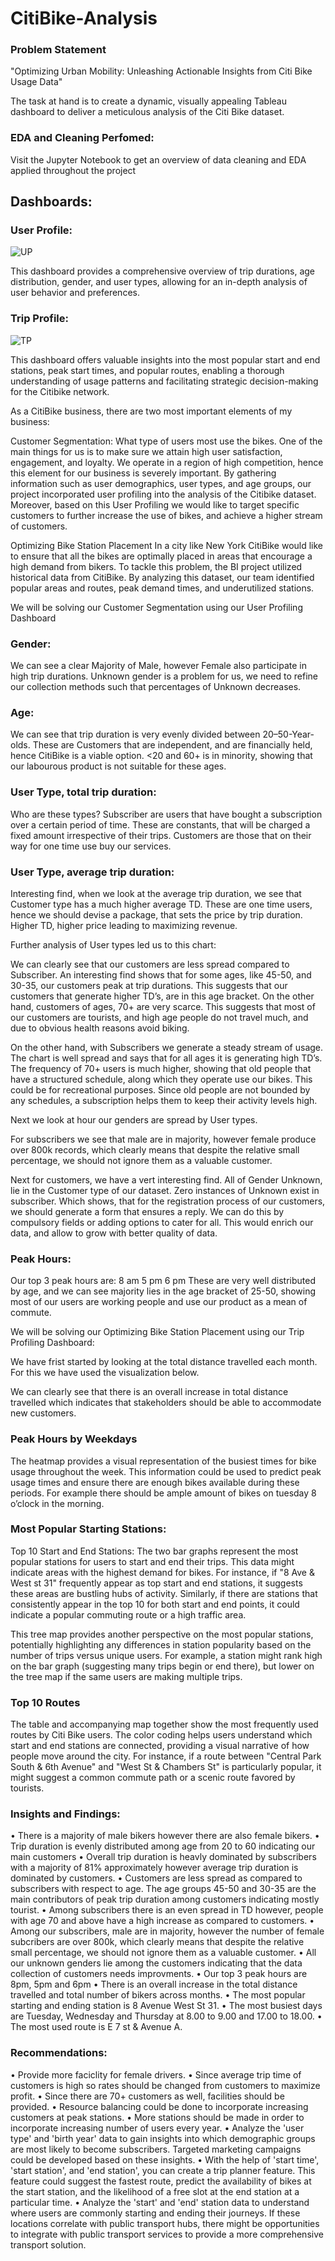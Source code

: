 # CitiBike-Analysis

### Problem Statement
"Optimizing Urban Mobility: Unleashing Actionable Insights from Citi Bike Usage Data"

The task at hand is to create a dynamic, visually appealing Tableau dashboard to deliver a meticulous analysis of the Citi Bike dataset. 

### EDA and Cleaning Perfomed:
Visit the Jupyter Notebook to get an overview of data cleaning and EDA applied throughout the project

## Dashboards:

### User Profile:
![UP](https://github.com/hshariq/CitiBike-Analysis/blob/main/img/Screenshot%202023-06-10%20225528.png)

This dashboard provides a comprehensive overview of trip durations, age distribution, gender, and user types, allowing for an in-depth analysis of user behavior and preferences.

### Trip Profile:
![TP](https://github.com/hshariq/CitiBike-Analysis/blob/main/img/Screenshot%202023-06-10%20225701.png)

This dashboard offers valuable insights into the most popular start and end stations, peak start times, and popular routes, enabling a thorough understanding of usage patterns and facilitating strategic decision-making for the Citibike network.

As a CitiBike business, there are two most important elements of my business: 

Customer Segmentation:
What type of users most use the bikes. One of the main things for us is to make sure we attain high user satisfaction, engagement, and loyalty. We operate in a region of high competition, hence this element for our business is severely important. By gathering information such as user demographics, user types, and age groups, our project incorporated user profiling into the analysis of the Citibike dataset. Moreover, based on this User Profiling we would like to target specific customers to further increase the use of bikes, and achieve a higher stream of customers.

Optimizing Bike Station Placement
In a city like New York CitiBike would like to ensure that all the bikes are optimally placed in areas that encourage a high demand from bikers.  To tackle this problem, the BI project utilized historical data from CitiBike. By analyzing this dataset, our team identified popular areas and routes, peak demand times, and underutilized stations.

We will be solving our Customer Segmentation using our User Profiling Dashboard

### Gender:
We can see a clear Majority of Male, however Female also participate in high trip durations. Unknown gender is a problem for us, we need to refine our collection methods such that percentages of Unknown decreases.

### Age:
We can see that trip duration is very evenly divided between 20–50-Year-olds. These are Customers that are independent, and are financially held, hence CitiBike is a viable option. <20 and 60+ is in minority, showing that our labourous product is not suitable for these ages.  

### User Type, total trip duration:
Who are these types? Subscriber are users that have bought a subscription over a certain period of time. These are constants, that will be charged a fixed amount irrespective of their trips. Customers are those that on their way for one time use buy our services. 

### User Type, average trip duration:
Interesting find, when we look at the average trip duration, we see that Customer type has a much higher average TD. These are one time users, hence we should devise a package, that sets the price by trip duration. Higher TD, higher price leading to maximizing revenue.

Further analysis of User types led us to this chart:

We can clearly see that our customers are less spread compared to Subscriber. An interesting find shows that for some ages, like 45-50, and 30-35, our customers peak at trip durations. This suggests that our customers that generate higher TD’s, are in this age bracket.  On the other hand, customers of ages, 70+ are very scarce. This suggests that most of our customers are tourists, and high age people do not travel much, and due to obvious health reasons avoid biking.

On the other hand, with Subscribers we generate a steady stream of usage. The chart is well spread and says that for all ages it is generating high TD’s. The frequency of 70+ users is much higher, showing that old people that have a structured schedule, along which they operate use our bikes. This could be for recreational purposes. Since old people are not bounded by any schedules, a subscription helps them to keep their activity levels high. 

Next we look at hour our genders are spread by User types.

For subscribers we see that male are in majority, however female produce over 800k records, which clearly means that despite the relative small percentage, we should not ignore them as a valuable customer.

Next for customers, we have a vert interesting find. All of Gender Unknown, lie in the Customer type of our dataset. Zero instances of Unknown exist in subscriber. Which shows, that for the registration process of our customers, we should generate a form that ensures a reply. We can do this by compulsory fields or adding options to cater for all. This would enrich our data, and allow to grow with better quality of data.


### Peak Hours:
Our top 3 peak hours are: 
8 am
5 pm
6 pm
These are very well distributed by age, and we can see majority lies in the age bracket of 25-50, showing most of our users are working people and use our product as a mean of commute.

We will be solving our Optimizing Bike Station Placement using our Trip Profiling Dashboard:

We have frist started by looking at the total distance travelled each month. For this we have used the visualization below.

We can clearly see that there is an overall increase in total distance travelled which indicates that stakeholders should be able to accommodate new customers.

### Peak Hours by Weekdays
The heatmap provides a visual representation of the busiest times for bike usage throughout the week. This information could be used to predict peak usage times and ensure there are enough bikes available during these periods. For example there should be ample amount of bikes on tuesday 8 o’clock in the morning.

### Most Popular Starting Stations:
Top 10 Start and End Stations: The two bar graphs represent the most popular stations for users to start and end their trips. This data might indicate areas with the highest demand for bikes. For instance, if "8 Ave & West st 31" frequently appear as top start and end stations, it suggests these areas are bustling hubs of activity. Similarly, if there are stations that consistently appear in the top 10 for both start and end points, it could indicate a popular commuting route or a high traffic area.

This tree map provides another perspective on the most popular stations, potentially highlighting any differences in station popularity based on the number of trips versus unique users. For example, a station might rank high on the bar graph (suggesting many trips begin or end there), but lower on the tree map if the same users are making multiple trips.

### Top 10 Routes
The table and accompanying map together show the most frequently used routes by Citi Bike users. The color coding helps users understand which start and end stations are connected, providing a visual narrative of how people move around the city. For instance, if a route between "Central Park South & 6th Avenue" and "West St & Chambers St" is particularly popular, it might suggest a common commute path or a scenic route favored by tourists.

### Insights and Findings:
•	There is a majority of male bikers however there are also female bikers.
•	Trip duration is evenly distributed among age from 20 to 60 indicating our main customers
•	Overall trip duration is heavly dominated by subscribers with a majority of 81% approximately however average trip duration is dominated by customers.
•	Customers are less spread as compared to subscribers with respect to age. The age groups 45-50 and 30-35 are the main contributors of peak trip duration among customers indicating mostly tourist.
•	Among subscribers there is an even spread in TD however, people with age 70 and above have a high increase as compared to customers.
•	Among our subscribers, male are in majority, however the number of female subcribers are over 800k, which clearly means that despite the relative small percentage, we should not ignore them as a valuable customer.
•	All our unknown genders lie among the customers indicating that the data collection of customers needs improvments.
•	Our top 3 peak hours are 8pm, 5pm and 6pm
•	There is an overall increase in the total distance travelled and total number of bikers across months.
•	The most popular starting and ending station is 8 Avenue West St 31.
•	The most busiest days are Tuesday, Wednesday and Thursday at 8.00 to 9.00 and 17.00 to 18.00.
•	The most used route is E 7 st & Avenue A.


### Recommendations:
•	Provide more faciclity for female drivers.
•	Since average trip time of customers is high so rates should be changed from customers to maximize profit.
•	Since there are 70+ customers as well, facilities should be provided.
•	Resource balancing could be done to incorporate increasing customers at peak stations.
•	More stations should be made in order to incorporate increasing number of users every year.
•	Analyze the 'user type' and 'birth year' data to gain insights into which demographic groups are most likely to become subscribers. Targeted marketing campaigns could be developed based on these insights.
•	With the help of 'start time', 'start station', and 'end station', you can create a trip planner feature. This feature could suggest the fastest route, predict the availability of bikes at the start station, and the likelihood of a free slot at the end station at a particular time.
•	Analyze the 'start' and 'end' station data to understand where users are commonly starting and ending their journeys. If these locations correlate with public transport hubs, there might be opportunities to integrate with public transport services to provide a more comprehensive transport solution.



 
